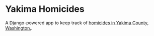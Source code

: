 # Yakima Homicides

A Django-powered app to keep track of [homicides in Yakima County, Washington.](https://rocky-cliffs-89923.herokuapp.com/).
